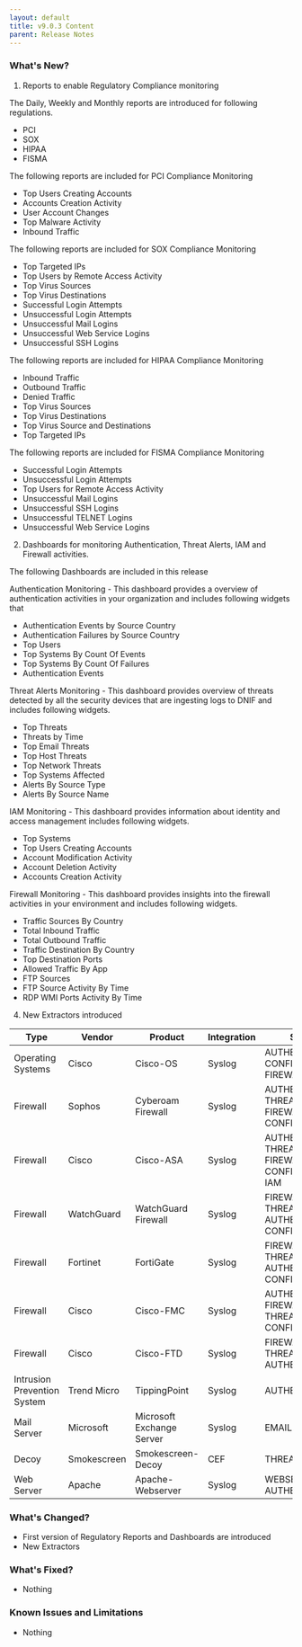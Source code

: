 ```yaml
---
layout: default
title: v9.0.3 Content
parent: Release Notes
---
```


### What's New?
1. Reports to enable Regulatory Compliance monitoring  

The Daily, Weekly and Monthly reports are introduced for following regulations.
- PCI
- SOX
- HIPAA
- FISMA 

The following reports are included for PCI Compliance Monitoring
- Top Users Creating Accounts
- Accounts Creation Activity
- User Account Changes
- Top Malware Activity 
- Inbound Traffic
 
The following reports are included for SOX Compliance Monitoring
- Top Targeted IPs
- Top Users by Remote Access Activity
- Top Virus Sources
- Top Virus Destinations
- Successful Login Attempts
- Unsuccessful Login Attempts
- Unsuccessful Mail Logins
- Unsuccessful Web Service Logins
- Unsuccessful SSH Logins
 
The following reports are included for HIPAA Compliance Monitoring
- Inbound Traffic
- Outbound Traffic
- Denied Traffic
- Top Virus Sources
- Top Virus Destinations
- Top Virus Source and Destinations
- Top Targeted IPs
 
The following reports are included for FISMA Compliance Monitoring
- Successful Login Attempts
- Unsuccessful Login Attempts
- Top Users for Remote Access Activity
- Unsuccessful Mail Logins
- Unsuccessful SSH Logins
- Unsuccessful TELNET Logins
 - Unsuccessful Web Service Logins

2. Dashboards for monitoring Authentication, Threat Alerts, IAM and Firewall activities.

The following Dashboards are included in this release

Authentication Monitoring - This dashboard provides a overview of authentication activities in your organization and includes following widgets that
- Authentication Events by Source Country
- Authentication Failures by Source Country
- Top Users
- Top Systems By Count Of Events
- Top Systems By Count Of Failures
- Authentication Events
 
Threat Alerts Monitoring - This dashboard provides overview of threats detected by all the security devices that are ingesting logs to DNIF and includes following widgets.
- Top Threats
- Threats by Time
- Top Email Threats 
- Top Host Threats
- Top Network Threats
- Top Systems Affected
- Alerts By Source Type
- Alerts By Source Name
 
IAM Monitoring - This dashboard provides information about identity and access management includes following widgets.
- Top Systems
- Top Users Creating Accounts
- Account Modification Activity
- Account Deletion Activity
- Accounts Creation Activity
 
Firewall Monitoring - This dashboard provides insights into the firewall activities in your environment and includes following widgets.
- Traffic Sources By Country
- Total Inbound Traffic
- Total Outbound Traffic
- Traffic Destination By Country
- Top Destination Ports
- Allowed Traffic By App
- FTP Sources
- FTP Source Activity By Time
- RDP WMI Ports Activity By Time

4. New Extractors introduced
  
| Type                        | Vendor      | Product                   | Integration | Stream                                               |
| --------------------------- | ----------- | ------------------------- | ----------- | ---------------------------------------------------- |
| Operating Systems           | Cisco       | Cisco-OS                  | Syslog      | AUTHENTICATION, CONFIGURATION, FIREWALL, IAM         |
| Firewall                    | Sophos      | Cyberoam Firewall         | Syslog      | AUTHENTICATION, THREAT, FIREWALL, IAM, CONFIGURATION |
| Firewall                    | Cisco       | Cisco-ASA                 | Syslog      | AUTHENTICATION, THREAT, FIREWALL, CONFIGURATION, IAM |
| Firewall                    | WatchGuard  | WatchGuard Firewall       | Syslog      | FIREWALL, THREAT, AUTHENTICATION, CONFIGURATION      |
| Firewall                    | Fortinet    | FortiGate                 | Syslog      | FIREWALL, THREAT, AUTHENTICATION, CONFIGURATION      |
| Firewall                    | Cisco       | Cisco-FMC                 | Syslog      | AUTHENTICATION, FIREWALL, THREAT, CONFIGURATION      |
| Firewall                    | Cisco       | Cisco-FTD                 | Syslog      | FIREWALL, THREAT, AUTHENTICATION                     |
| Intrusion Prevention System | Trend Micro | TippingPoint              | Syslog      | AUTHENTICATION                                       |
| Mail Server                 | Microsoft   | Microsoft Exchange Server | Syslog      | EMAIL-GATEWAY                                        |
| Decoy                       | Smokescreen | Smokescreen-Decoy         | CEF         | THREAT                                               |
| Web Server                  | Apache      | Apache-Webserver          | Syslog      | WEBSERVER, AUTHENTICATION                            |


### What's Changed?
- First version of Regulatory Reports and Dashboards are introduced
- New Extractors 

### What's Fixed?
- Nothing

### Known Issues and Limitations
- Nothing
